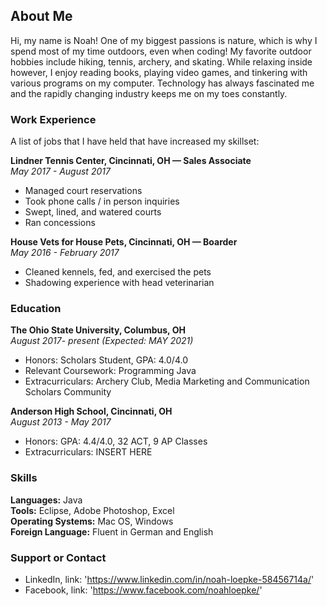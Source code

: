 ## About Me

Hi, my name is Noah! One of my biggest passions is nature, which is why I spend most of my time outdoors, even when coding! My favorite outdoor hobbies include hiking, tennis, archery, and skating. While relaxing inside however, I enjoy reading books, playing video games, and tinkering with various programs on my computer. Technology has always fascinated me and the rapidly changing industry keeps me on my toes constantly.     



### Work Experience

A list of jobs that I have held that have increased my skillset:

**Lindner Tennis Center, Cincinnati, OH — Sales Associate** <br>
_May 2017 - August 2017_ <br>
- Managed court reservations
- Took phone calls / in person inquiries
- Swept, lined, and watered courts	
- Ran concessions


**House Vets for House Pets, Cincinnati, OH — Boarder** <br>
_May 2016 - February 2017_ <br>
- Cleaned kennels, fed, and exercised the pets
- Shadowing experience with head veterinarian



### Education

**The Ohio State University, Columbus, OH** <br>
_August 2017- present (Expected: MAY 2021)_ <br>
- Honors: Scholars Student, GPA: 4.0/4.0 <br>
- Relevant Coursework: Programming Java <br>
- Extracurriculars: Archery Club, Media Marketing and Communication Scholars Community <br>


**Anderson High School, Cincinnati, OH** <br>
_August 2013 - May 2017_ <br>
- Honors: GPA: 4.4/4.0, 32 ACT,  9 AP Classes <br> 
- Extracurriculars: INSERT HERE <br>



### Skills
**Languages:** Java <br>
**Tools:** Eclipse, Adobe Photoshop, Excel <br>
**Operating Systems:** Mac OS, Windows <br>
**Foreign Language:** Fluent in German and English <br>



### Support or Contact

- LinkedIn, link: 'https://www.linkedin.com/in/noah-loepke-58456714a/'
- Facebook, link: 'https://www.facebook.com/noahloepke/'
